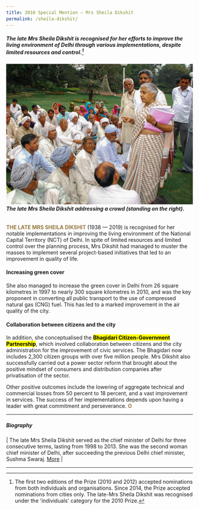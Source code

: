 ```yaml
---
title: 2010 Special Mention — Mrs Sheila Dikshit
permalink: /sheila-dikshit/
---
```


##### The late Mrs Sheila Dikshit is recognised for her efforts to improve the living environment of Delhi through various implementations, despite limited resources and control.[^1]

###### ![Sheila Dikshit](/images/special-mentions/sheila-dikshit.jpg)**The late Mrs Sheila Dikshit addressing a crowd (standing on the right).**

<b><font color="#967942">THE LATE MRS SHEILA DIKSHIT</font></b> (1938 — 2019) is recognised for her notable implementations in improving the living environment of the National Capital Territory (NCT) of Delhi. In spite of limited resources and limited control over the planning process, Mrs Dikshit had managed to muster the masses to implement several project-based initiatives that led to an improvement in quality of life. 

#### **Increasing green cover**

She also managed to increase the green cover in Delhi from 26 square kilometres in 1997 to nearly 300 square kilometres in 2010, and was the key proponent in converting all public transport to the use of compressed natural gas (CNG) fuel. This has led to a marked improvement in the air quality of the city.

#### **Collaboration between citizens and the city**

In addition, she conceptualised the **<mark>Bhagidari Citizen-Government Partnership</mark>**, which involved collaboration between citizens and the city administration for the improvement of civic services. The Bhagidari now includes 2,300 citizen groups with over five million people. Mrs Dikshit also successfully carried out a power sector reform that brought about the positive mindset of consumers and distribution companies after privatisation of the sector. 

Other positive outcomes include the lowering of aggregate technical and commercial losses from 50 percent to 18 percent, and a vast improvement in services. The success of her implementations depends upon having a leader with great commitment and perseverance. **<font color="#967942">O</font>**

---

##### **Biography** 

| The late Mrs Sheila Dikshit served as the chief minister of Delhi for three consecutive terms, lasting from 1998 to 2013. She was the second woman chief minister of Delhi, after succeeding the previous Delhi chief minister, Sushma Swaraj. [More](https://www.oneindia.com/politicians/sheila-dikshit-59757.html) |

---

[^1]: The first two editions of the Prize (2010 and 2012) accepted nominations from both individuals and organisations. Since 2014, the Prize accepted nominations from cities only. The late-Mrs Sheila Dikshit was recognised under the 'individuals' category for the 2010 Prize.
